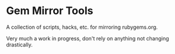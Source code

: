 Gem Mirror Tools
================

A collection of scripts, hacks, etc. for mirroring rubygems.org.

Very much a work in progress, don't rely on anything not changing
drastically.
